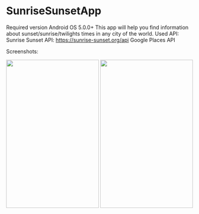 # SunriseSunsetApp
Required version Android OS 5.0.0+
This app will help you find information about sunset/sunrise/twilights times in any city of the world.
Used API:
Sunrise Sunset API: https://sunrise-sunset.org/api
Google Places API

Screenshots:

<img src="https://preview.ibb.co/jMuieT/photo5384226519469107394.jpg" width="250" height="400">

<img src="https://image.ibb.co/nMkOeT/photo5384226519469107393.jpg" width="250" height="400">
